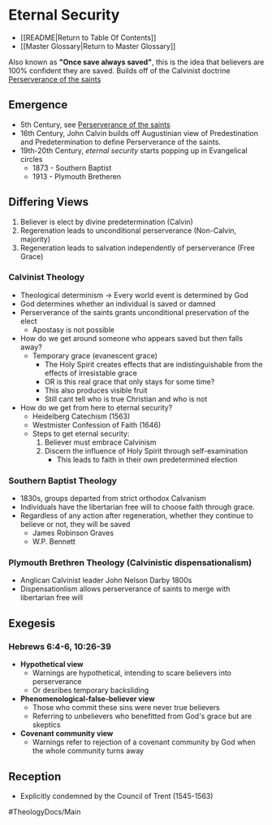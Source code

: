 # Eternal Security
- [[README|Return to Table Of Contents]]
- [[Master Glossary|Return to Master Glossary]]

Also known as **"Once save always saved"**, this is the idea that believers are 100% confident they are saved. 
Builds off of the Calvinist doctrine [Perserverance of the saints](Perserverance_Of_The_Saints.md)

## Emergence
- 5th Century, see [Perserverance of the saints](Perserverance_Of_The_Saints.md)
- 16th Century, John Calvin builds off Augustinian view of Predestination and Predetermination to define Perserverance of the saints.
- 19th-20th Century, *eternal security* starts popping up in Evangelical circles 
  - 1873 - Southern Baptist
  - 1913 - Plymouth Bretheren

## Differing Views
1. Believer is elect by divine predetermination (Calvin)
2. Regerenation leads to unconditional perserverance (Non-Calvin, majority)
3. Regeneration leads to salvation independently of perserverance (Free Grace)

### Calvinist Theology
- Theological determinism -> Every world event is determined by God
- God determines whether an individual is saved or damned
- Perserverance of the saints grants unconditional preservation of  the elect
  - Apostasy is not possible
- How do we get around someone who appears saved but then falls away?
  - Temporary grace (evanescent grace)
    - The Holy Spirit creates effects that are indistinguishable from the effects of irresistable grace
    - OR is this real grace that only stays for some time?
    - This also produces visible fruit 
    - Still cant tell who is true Christian and who is not
- How do we get from here to eternal security?
  - Heidelberg Catechism (1563)
  - Westmister Confession of Faith (1646)
  - Steps to get eternal security:
    1. Believer must embrace Calvinism
    2. Discern the influence of Holy Spirit through self-examination
       - This leads to faith in their own predetermined election

### Southern Baptist Theology
- 1830s, groups departed from strict orthodox Calvanism
- Individuals have the libertarian free will to choose faith through grace.
- Regardless of any action after regeneration, whether they continue to believe or not, they will be saved
  - James Robinson Graves
  - W.P. Bennett

### Plymouth Brethren Theology (Calvinistic dispensationalism)
- Anglican Calvinist leader John Nelson Darby 1800s
- Dispensationlism allows perserverance of saints to merge with libertarian free will

## Exegesis
### Hebrews 6:4-6, 10:26-39
- **Hypothetical view**
  - Warnings are hypothetical, intending to scare believers into perserverance
  - Or desribes temporary backsliding
- **Phenomenological-false-believer view**
  - Those who commit these sins were never true believers
  - Referring to unbelievers who benefitted from God's grace but are skeptics
- **Covenant community view**
  - Warnings refer to rejection of a covenant community by God when the whole community turns away



## Reception
- Explicitly condemned by the Council of Trent (1545-1563)




#TheologyDocs/Main
